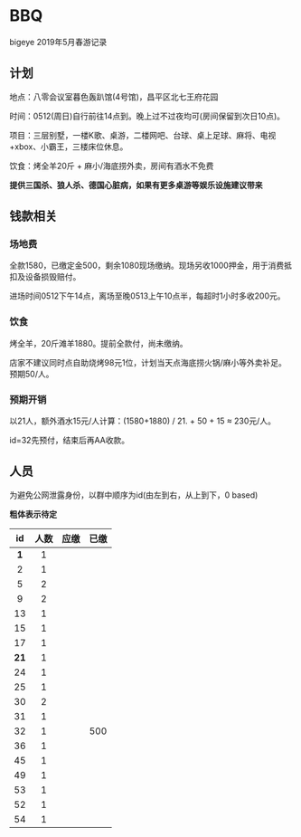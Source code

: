 # BBQ
bigeye 2019年5月春游记录

## 计划
地点：八零会议室暮色轰趴馆(4号馆)，昌平区北七王府花园

时间：0512(周日)自行前往14点到。晚上过不过夜均可(房间保留到次日10点)。

项目：三层别墅，一楼K歌、桌游，二楼网吧、台球、桌上足球、麻将、电视+xbox、小霸王，三楼床位休息。

饮食：烤全羊20斤 + 麻小/海底捞外卖，房间有酒水不免费

**提供三国杀、狼人杀、德国心脏病，如果有更多桌游等娱乐设施建议带来**

## 钱款相关
### 场地费
全款1580，已缴定金500，剩余1080现场缴纳。现场另收1000押金，用于消费抵扣及设备损毁赔付。

进场时间0512下午14点，离场至晚0513上午10点半，每超时1小时多收200元。

### 饮食
烤全羊，20斤滩羊1880。提前全款付，尚未缴纳。

店家不建议同时点自助烧烤98元1位，计划当天点海底捞火锅/麻小等外卖补足。预期50/人。

### 预期开销
以21人，额外酒水15元/人计算：(1580+1880) / 21. + 50 + 15 ≈ 230元/人。

id=32先预付，结束后再AA收款。

## 人员
为避免公网泄露身份，以群中顺序为id(由左到右，从上到下，0 based)

**粗体表示待定**

|  id  | 人数 | 应缴 | 已缴 |
|:----:|:----:|:----:|:----:|
|**1** |  1   |      |      |
|  2   |  1   |      |      |
|  5   |  2   |      |      |
|  9   |  2   |      |      |
|  13  |  1   |      |      |
|  15  |  1   |      |      |
|  17  |  1   |      |      |
|**21**|  1   |      |      |
|  24  |  1   |      |      |
|  25  |  1   |      |      |
|  30  |  2   |      |      |
|  31  |  1   |      |      |
|  32  |  1   |      | 500  |
|  36  |  1   |      |      |
|  45  |  1   |      |      |
|  49  |  1   |      |      |
|  53  |  1   |      |      |
|  52  |  1   |      |      |
|  54  |  1   |      |      |

